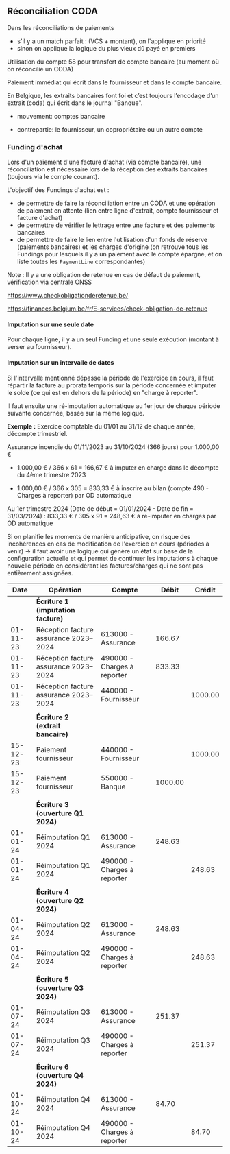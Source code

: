 ## Réconciliation CODA

Dans les réconciliations de paiements

* s'il y a un match parfait : (VCS + montant), on l'applique en priorité
* sinon on applique la logique du plus vieux dû payé en premiers





Utilisation du compte 58 pour transfert de compte bancaire (au moment où on réconcilie un CODA)



Paiement immédiat qui écrit dans le fournisseur et dans le compte bancaire.

 En Belgique, les extraits bancaires font foi et c’est toujours l’encodage d’un extrait (coda) qui écrit dans le journal "Banque".

* mouvement: comptes bancaire

* contrepartie: le fournisseur, un copropriétaire ou un autre compte 



### Funding d'achat

Lors d'un paiement d'une facture d'achat (via compte bancaire), une réconciliation est nécessaire lors de la réception des extraits bancaires (toujours via le compte courant).

L'objectif des Fundings d'achat est : 

* de permettre de faire la réconciliation entre un CODA et une opération de paiement en attente (lien entre ligne d'extrait, compte fournisseur et facture d'achat)
* de permettre de vérifier le lettrage entre une facture et des paiements bancaires
* de permettre de faire le lien entre l'utilisation d'un fonds de réserve (paiements bancaires) et les charges d'origine (on retrouve tous les Fundings pour lesquels il y a un paiement avec le compte épargne, et on liste toutes les `PaymentLine` correspondantes)



Note : Il y a une obligation de retenue en cas de défaut de paiement, vérification via centrale ONSS

https://www.checkobligationderetenue.be/

https://finances.belgium.be/fr/E-services/check-obligation-de-retenue

 


#### Imputation sur une seule date

Pour chaque ligne, il y a un seul Funding et une seule exécution (montant à verser au fournisseur).



#### Imputation sur un intervalle de dates


Si l'intervalle mentionné dépasse la période de l'exercice en cours, il faut répartir la facture au prorata temporis sur la période concernée et imputer le solde (ce qui est en dehors de la période) en "charge à reporter".

Il faut ensuite une ré-imputation automatique au 1er jour de chaque période suivante concernée, basée sur la même logique.

**Exemple :** 
Exercice comptable du 01/01 au 31/12 de chaque année, décompte trimestriel.

Assurance incendie du 01/11/2023 au 31/10/2024 (366 jours) pour 1.000,00 €

* 1.000,00 € / 366 x 61 = 166,67 € à imputer en charge dans le décompte du 4ème trimestre 2023

* 1.000,00 € / 366 x 305 = 833,33 € à inscrire au bilan (compte 490 - Charges à reporter) par OD automatique

Au 1er trimestre 2024 (Date de début = 01/01/2024 - Date de fin = 31/03/2024) :
833,33 € / 305 x 91 = 248,63 € à ré-imputer en charges par OD automatique

Si on planifie les moments de manière anticipative, on risque des incohérences en cas de modification de l'exercice en cours (périodes à venir)
-> il faut avoir une logique qui génère un état sur base de la configuration actuelle et qui permet de continuer les imputations à chaque nouvelle période en considérant les factures/charges qui ne sont pas entièrement assignées.



| Date     | Opération                             | Compte                      | Débit   | Crédit  |
| -------- | ------------------------------------- | --------------------------- | ------- | ------- |
|          | **Écriture 1 (imputation facture)**   |                             |         |         |
| 01-11-23 | Réception facture assurance 2023–2024 | 613000 - Assurance          | 166.67  |         |
| 01-11-23 | Réception facture assurance 2023–2024 | 490000 - Charges à reporter | 833.33  |         |
| 01-11-23 | Réception facture assurance 2023–2024 | 440000 - Fournisseur        |         | 1000.00 |
|          |                                       |                             |         |         |
|          | **Écriture 2 (extrait bancaire)**     |                             |         |         |
| 15-12-23 | Paiement fournisseur                  | 440000 - Fournisseur        |         | 1000.00 |
| 15-12-23 | Paiement fournisseur                  | 550000 - Banque             | 1000.00 |         |
|          |                                       |                             |         |         |
|          | **Écriture 3 (ouverture Q1 2024)**    |                             |         |         |
| 01-01-24 | Réimputation Q1 2024                  | 613000 - Assurance          | 248.63  |         |
| 01-01-24 | Réimputation Q1 2024                  | 490000 - Charges à reporter |         | 248.63  |
|          |                                       |                             |         |         |
|          | **Écriture 4 (ouverture Q2 2024)**    |                             |         |         |
| 01-04-24 | Réimputation Q2 2024                  | 613000 - Assurance          | 248.63  |         |
| 01-04-24 | Réimputation Q2 2024                  | 490000 - Charges à reporter |         | 248.63  |
|          |                                       |                             |         |         |
|          | **Écriture 5 (ouverture Q3 2024)**    |                             |         |         |
| 01-07-24 | Réimputation Q3 2024                  | 613000 - Assurance          | 251.37  |         |
| 01-07-24 | Réimputation Q3 2024                  | 490000 - Charges à reporter |         | 251.37  |
|          |                                       |                             |         |         |
|          | **Écriture 6 (ouverture Q4 2024)**    |                             |         |         |
| 01-10-24 | Réimputation Q4 2024                  | 613000 - Assurance          | 84.70   |         |
| 01-10-24 | Réimputation Q4 2024                  | 490000 - Charges à reporter |         | 84.70   |






